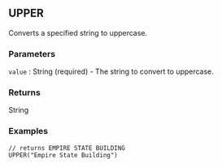 ## UPPER

Converts a specified string to uppercase.

### Parameters
`value` : String (required) - The string to convert to uppercase.

### Returns
String

### Examples
```
// returns EMPIRE STATE BUILDING
UPPER("Empire State Building")
```